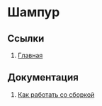 # Шампур

## Ссылки

1. [Главная](https://rook16rus.github.io/shampur/)

## Документация
1. [Как работать со сборкой](readme/howWorks.md)
